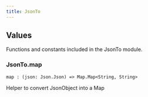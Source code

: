 ```yaml
---
title: JsonTo
---
```


## Values

Functions and constants included in the JsonTo module.

### JsonTo.**map**

```grain
map : (json: Json.Json) => Map.Map<String, String>
```

Helper to convert JsonObject into a Map

